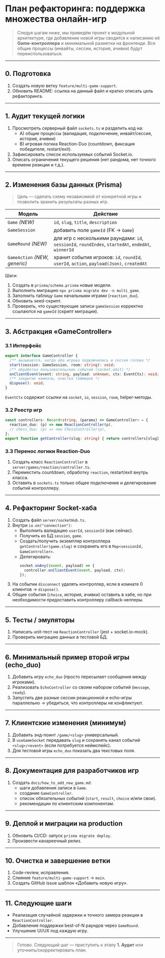 # План рефакторинга: поддержка множества онлайн-игр

> Следуя шагам ниже, мы приведём проект к модульной архитектуре, где добавление новой игры сводится к написанию её **Game-контроллера** и минимальной разметки на фронтенде. Все общие процессы (инвайты, сессии, история, ачивки) будут переиспользоваться.

---

## 0. Подготовка
1. Создать новую ветку `feature/multi-game-support`.
2. Обновить README: ссылка на данный файл и кратко описать цель рефакторинга.

---

## 1. Аудит текущей логики
1. Просмотреть серверный файл `sockets.ts` и разделить код на:
   * A) общие процессы (валидация, подключение, инвайт/сессия, история, ачивки)
   * B) игровая логика Reaction-Duo (countdown, фиксация победителя, restart/exit).
2. Зафиксировать список используемых событий Socket.io.
3. Описать ограничения текущего решения (нет рандома, нет точного времени реакции и т.д.).

---

## 2. Изменения базы данных (Prisma)
> Цель — сделать схему независимой от конкретной игры и позволить хранить результаты разных игр.

| Модель | Действие |
| --- | --- |
| `Game` *(NEW)* | `id`, `slug`, `title`, `description` |
| `GameSession` | добавить поле `gameId` (FK → `Game`)  |
| `GameRound` *(NEW)* | для игр c несколькими раундами: `id`, `sessionId`, `roundIndex`, `startedAt`, `endedAt`, `winnerId` |
| `GameAction` *(NEW, generic)* | хранит события игроков: `id`, `roundId`, `userId`, `action`, `payload(Json)`, `createdAt` |

Шаги:
1. Создать в `prisma/schema.prisma` новые модели.
2. Выполнить миграцию `npx prisma migrate dev -n multi_game`.
3. Заполнить таблицу `Game` начальными играми (`reaction_duo`).
4. Обновить seed-скрипт.
5. Проверить, что существующие записи `gameSession` корректно ссылаются на `gameId` (скрипт миграции).

---

## 3. Абстракция «GameController»

### 3.1 Интерфейс
```ts
export interface GameController {
  /** вызывается, когда оба игрока подключились и сессия готова */
  start(session: GameSession, room: string): void;
  /** обработка пользовательских событий (socket.emit) */
  onClientEvent(event: string, payload: unknown, ctx: EventCtx): void;
  /** закрытие комнаты, очистка таймеров */
  dispose(): void;
}
```
`EventCtx` содержит ссылки на `socket`, `io`, `session`, `room`, helper-методы.

### 3.2 Реестр игр
```ts
const controllers: Record<string, (params) => GameController> = {
  reaction_duo: (p) => new ReactionController(p),
  // chess_duo: (p) => new ChessController(p),
};
export function getController(slug: string) { return controllers[slug]; }
```

### 3.3 Перенос логики Reaction-Duo
1. Создать класс `ReactionController` в `server/games/reaction/controller.ts`.
2. Переместить countdown, обработку `reaction`, restart/exit внутрь класса.
3. Оставить в `sockets.ts` только общее подключение и делегирование событий контроллеру.

---

## 4. Рефакторинг Socket-хаба
1. Создать файл `server/socketHub.ts`.
2. Внутри `io.on("connection")`:
   * Выполнить валидацию `userId`, `sessionId` (как сейчас).
   * Получить из БД `session`, `game`.
   * Создать/получить экземпляр контроллера `getController(game.slug)` и сохранить его в `Map<sessionId, GameController>`.
   * Делегировать:
     ```ts
     socket.onAny((event, payload) => {
       controller.onClientEvent(event, payload, ctx);
     });
     ```
3. На событии `disconnect` удалять контроллер, если в комнате 0 клиентов → `dispose()`.
4. Общие события (`choice`, история, ачивки) оставить в хабе, но при необходимости предоставить контроллеру callback-хелперы.

---

## 5. Тесты / эмуляторы
1. Написать unit-тест на `ReactionController` (jest + socket.io-mock).
2. Проверить миграцию данных в тестовой БД.

---

## 6. Минимальный пример второй игры (echo_duo)
1. Добавить игру `echo_duo` (просто пересылает сообщения между игроками).
2. Реализовать `EchoController` со своим набором событий (`message`, `ready`).
3. Запустить две разные сессии реакционной и echo-игры параллельно → убедиться, что контроллеры не конфликтуют.

---

## 7. Клиентские изменения (минимум)
1. Добавить энд-поинт `/game/<slug>` универсальный.
2. В `useGameSocket` передавать `slug` и сохранять канал событий `<slug>/<event>` (если потребуется неймспейс).
3. Для тестовой игры `echo_duo` показать два текстовых поля.

---

## 8. Документация для разработчиков игр
1. Создать `docs/how_to_add_new_game.md`:
   * шаги добавления записи в `Game`.
   * создание `GameController`.
   * список обязательных событий (`start`, `result`, `choice` и/или свои).
   * рекомендации по клиентским компонентам.

---

## 9. Деплой и миграции на production
1. Обновить CI/CD: запуск `prisma migrate deploy`.
2. Произвести канареечный релиз.

---

## 10. Очистка и завершение ветки
1. Code-review, исправления.
2. Слияние `feature/multi-game-support` → `main`.
3. Создать GitHub issue шаблон «Добавить новую игру».

---

## 11. Следующие шаги
* Реализация случайной задержки и точного замера реакции в `ReactionController`.
* Добавление поддержки best-of-N раундов через `GameRound`.
* Улучшение UI/UX под каждую игру.

---

> Готово. Следующий шаг — приступить к этапу **1. Аудит** или уточнить/скорректировать план.
